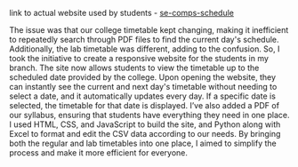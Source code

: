 link to actual website used by students - [se-comps-schedule](https://se-comps-schedule.netlify.app/)

The issue was that our college timetable kept changing, making it inefficient to repeatedly search through PDF files to find the current day's schedule. Additionally, the lab timetable was different, adding to the confusion.
 So, I took the initiative to create a responsive website for the students in my branch. 
 The site now allows students to view the timetable up to the scheduled date provided by the college. Upon opening the website, 
 they can instantly see the current and next day's timetable without needing to select a date, and it automatically updates every day. 
 If a specific date is selected, the timetable for that date is displayed. I’ve also added a PDF of our syllabus,
ensuring that students have everything they need in one place.
I used HTML, CSS, and JavaScript to build the site, and Python along with Excel to format and edit the CSV data according to our needs. 
 By bringing both the regular and lab timetables into one place, I aimed to simplify the process and make it more efficient for everyone.

